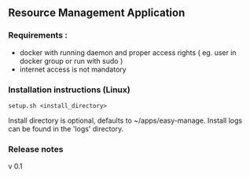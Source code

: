 ## Resource Management Application

### Requirements : 

* docker with running daemon and proper access rights ( eg. user in docker group or run with sudo )
* internet access is not mandatory

### Installation instructions (Linux)

``` #!bin/sh
setup.sh <install_directory>
```

Install directory is optional, defaults to ~/apps/easy-manage.
Install logs can be found in the 'logs' directory.

### Release notes

v 0.1
